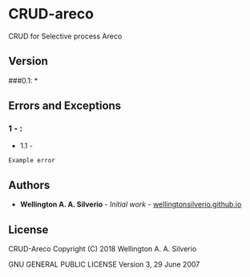 # CRUD-areco
CRUD for Selective process Areco

## Version
###0.1:
* 

## Errors and Exceptions
### 1 - :
* 1.1 - 
```
Example error
```
## Authors

* **Wellington A. A. Silverio** - *Initial work* - [wellingtonsilverio.github.io](http://wellingtonsilverio.github.io)

## License
CRUD-Areco  Copyright (C) 2018  Wellington A. A. Silverio

GNU GENERAL PUBLIC LICENSE
Version 3, 29 June 2007